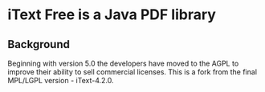 # iText Free is a Java PDF library #

## Background ##

Beginning with version 5.0 the developers have moved to the AGPL to improve their ability to sell commercial licenses. This is a fork from the final MPL/LGPL version - iText-4.2.0.

